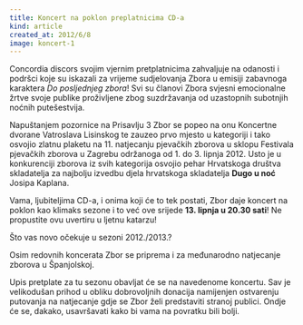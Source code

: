 ```yaml
---
title: Koncert na poklon preplatnicima CD-a
kind: article
created_at: 2012/6/8
image: koncert-1
---
```


Concordia discors svojim vjernim pretplatnicima zahvaljuje na odanosti i podršci koje su iskazali za vrijeme sudjelovanja Zbora u emisiji zabavnoga karaktera *Do posljednjeg zbora*! Svi su članovi Zbora svjesni emocionalne žrtve svoje publike proživljene zbog suzdržavanja od uzastopnih subotnjih noćnih putešestvija.

Napuštanjem pozornice na Prisavlju 3 Zbor se popeo na onu Koncertne dvorane Vatroslava Lisinskog te zauzeo prvo mjesto u kategoriji i tako osvojio zlatnu plaketu na 11. natjecanju pjevačkih zborova u sklopu Festivala pjevačkih zborova u Zagrebu održanoga od 1. do 3. lipnja 2012. Usto je u konkurenciji zborova iz svih kategorija osvojio pehar Hrvatskoga društva skladatelja za najbolju izvedbu djela hrvatskoga skladatelja **Dugo u noć** Josipa Kaplana.

Vama, ljubiteljima CD-a, i onima koji će to tek postati, Zbor daje koncert na poklon kao klimaks sezone i to već ove srijede **13. lipnja u 20.30 sati**! Ne propustite ovu uvertiru u ljetnu katarzu!

Što vas novo očekuje u sezoni 2012./2013.?

Osim redovnih koncerata Zbor se priprema i za međunarodno natjecanje zborova u Španjolskoj.

Upis pretplate za tu sezonu obavljat će se na navedenome koncertu. Sav je velikodušan prihod u obliku dobrovoljnih donacija namijenjen ostvarenju putovanja na natjecanje gdje se Zbor želi predstaviti stranoj publici. Ondje će se, dakako, usavršavati kako bi vama na povratku bili bolji.
